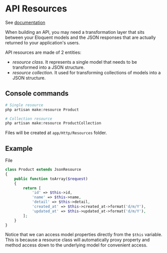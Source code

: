 # API Resources

See [documentation](https://laravel.com/docs/master/eloquent-resources)

When building an API, you may need a transformation layer that sits between your 
Eloquent models and the JSON responses that are actually returned to your application's users.

API resources are made of 2 entities: 

- *resource class*. It represents a single model that needs to be transformed into a JSON structure.
- *resource collection*. It used for transforming collections of models into a JSON structure.

## Console commands

```bash
# Single resource
php artisan make:resource Product

# Collection resource
php artisan make:resource ProductCollection
```
Files will be created at `app/Http/Resources` folder.

## Example

File 

```php
class Product extends JsonResource
{
    public function toArray($request)
    {
        return [
            'id' => $this->id,
            'name' => $this->name,
            'detail' => $this->detail,
            'created_at' => $this->created_at->format('d/m/Y'),
            'updated_at' => $this->updated_at->format('d/m/Y'),
        ];
    }
}
```

Notice that we can access model properties directly from the `$this` variable. 
This is because a resource class will automatically 
proxy property and method access down to the underlying model for convenient access.
